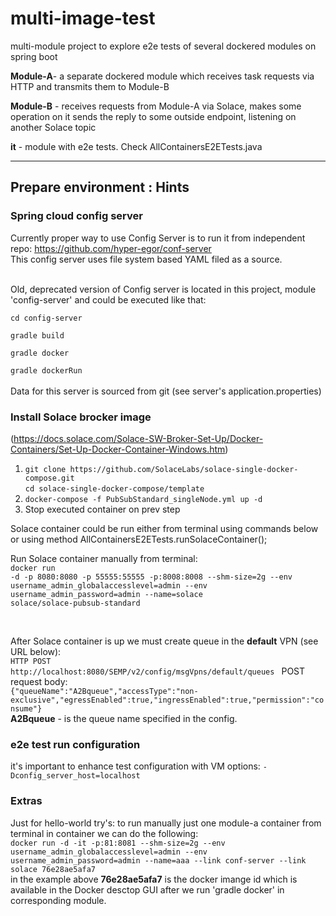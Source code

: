 # multi-image-test
multi-module project to explore e2e tests of several dockered modules on spring boot

<b>Module-A</b>- a separate dockered module which receives task requests via HTTP and transmits them to Module-B

<b>Module-B</b> - receives requests from Module-A via Solace, makes some operation on it sends the reply to some outside endpoint, listening on another Solace topic

<b>it</b> - module with e2e tests. Check AllContainersE2ETests.java
<hr/>

<h2>Prepare environment : Hints</h2>

### Spring cloud config server

Currently proper way to use Config Server is to run it from independent repo: https://github.com/hyper-egor/conf-server
<br/>
This config server uses file system based YAML filed as a source.

<br/>
Old, deprecated version of Config server is located in this project, module 'config-server' and could be executed like that:
<br/>
<code>
cd config-server<br/>
gradle build<br/>
gradle docker<br/>
gradle dockerRun
</code><br/>
Data for this server is sourced from git (see server's application.properties)

### Install Solace brocker image
(https://docs.solace.com/Solace-SW-Broker-Set-Up/Docker-Containers/Set-Up-Docker-Container-Windows.htm)
<ol>
	<li><code>git clone https://github.com/SolaceLabs/solace-single-docker-compose.git</code><br/>
		<code>cd solace-single-docker-compose/template</code></li>
	<li><code>docker-compose -f PubSubStandard_singleNode.yml up -d</code>
	<li>Stop executed container on prev step</li>
</ol>

Solace container could be run either from terminal using commands below or using method AllContainersE2ETests.runSolaceContainer();

Run Solace container manually from terminal:
<br/>
<code>docker run -d -p 8080:8080 -p 55555:55555 -p:8008:8008 --shm-size=2g --env username_admin_globalaccesslevel=admin --env username_admin_password=admin --name=solace solace/solace-pubsub-standard
</code>

<br/>

After Solace container is up we must create queue in the <b>default</b> VPN (see URL  below):
<br/>
<code>HTTP POST http://localhost:8080/SEMP/v2/config/msgVpns/default/queues
</code>
POST request body:
<br/>
<code>{"queueName":"A2Bqueue","accessType":"non-exclusive","egressEnabled":true,"ingressEnabled":true,"permission":"consume"}</code>
<br/>
<b>A2Bqueue</b> - is the queue name specified in the config.

### e2e test run configuration

it's important to enhance test configuration with VM options: <code>-Dconfig_server_host=localhost</code>

### Extras
Just for hello-world try's: to run manually just one module-a container from terminal in container we can do the following:
<br/>
<code>docker run -d -it -p:81:8081 --shm-size=2g --env username_admin_globalaccesslevel=admin --env username_admin_password=admin --name=aaa --link conf-server --link solace 76e28ae5afa7
</code>
<br/>
in the example above <b>76e28ae5afa7</b> is the docker imange id which is available in the Docker desctop GUI after we run 'gradle docker' in corresponding module.

